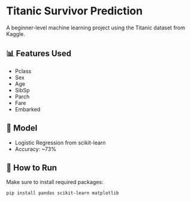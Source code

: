 # Titanic Survivor Prediction

A beginner-level machine learning project using the Titanic dataset from Kaggle.

## 📊 Features Used
- Pclass
- Sex
- Age
- SibSp
- Parch
- Fare
- Embarked

## 🧠 Model
- Logistic Regression from scikit-learn
- Accuracy: ~73%

## 🚀 How to Run
Make sure to install required packages:

```bash
pip install pandas scikit-learn matplotlib
